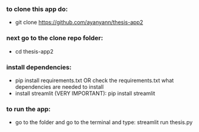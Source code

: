 ### to clone this app do:
- git clone https://github.com/ayanyann/thesis-app2

### next go to the clone repo folder:
- cd thesis-app2

### install dependencies:
- pip install requirements.txt OR check the requirements.txt what dependencies are needed to install
- install streamlit (VERY IMPORTANT): pip install streamlit
### to run the app:
- go to the folder and go to the terminal and type: streamlit run thesis.py

